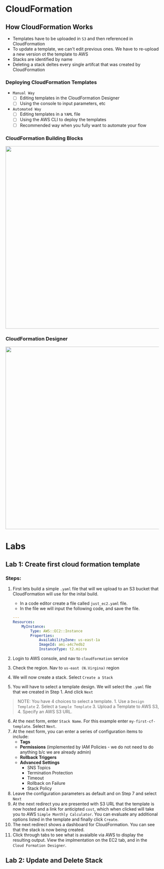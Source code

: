 # CloudFormation 

## How CloudFormation Works 
- Templates have to be uploaded in `S3` and then referenced in CloudFormation
- To update a template, we can't edit previous ones. We have to re-upload a new version ot the template to AWS
- Stacks are identified by name
- Deleting a stack deltes every single artifcat that was created by CloudFormation

### Deploying CloudFormation Templates
- `Manual Way`
    - [ ] Editing templates in the CloudFormation Designer
    - [ ] Using the console to input parameters, etc

- `Automated Way` 
    - [ ] Editing templates in a `YAML` file
    - [ ] Using the AWS CLI to deploy the templates
    - [ ] Recommended way when you fully want to automate your flow

### CloudFormation Building Blocks

<p align="center">
<img src="https://user-images.githubusercontent.com/8760590/108784161-faff2200-752b-11eb-938a-dc239f5c8ced.png" width=600 height=auto>
</p>

### CloudFormation Designer

<p align="center">
<img src="https://user-images.githubusercontent.com/8760590/108784593-fd15b080-752c-11eb-9feb-c17cc80447e1.png" width=600 height=auto>
</p>

# Labs

## Lab 1: Create first cloud formation template

### Steps: 
1. First lets build a simple `.yaml` file that will we upload to an S3 bucket that CloudFormation will use for the inital build. 
    + In a code editor create a file called `just_ec2.yaml` file.
    + In the file we will input the following code, and save the file.

    ```yaml
    ---
    Resources: 
        MyInstance: 
            Type: AWS::EC2::Instance
            Properties: 
                AvailabilityZone: us-east-1a
                ImageId: ami-a4c7edb2
                InstanceType: t2.micro
    ```

2. Login to AWS console, and nav to `cloudformation` service
3. Check the region. Nav to `us-east (N.Virgina)` region
4. We will now create a stack. Select `Create a Stack`
5. You will have to select a template design. We will select the `.yaml` file that we created in Step 1. And click `Next`

> NOTE: You have 4 choices to select a template. 1. Use a `Design Template` 2. Select a `Sample Template` 3. Upload a Template to AWS S3, 4. Specify an AWS S3 URL. 

6. At the next form, enter `Stack Name`. For this example enter `my-first-cf-template`. Select `Next`. 
7. At the next form, you can enter a series of configuration items to include: 
    + __Tags__
    + __Permissions__ (implemented by IAM Policies - we do not need to do anything b/c we are already admin)
    + __Rollback Triggers__
    + __Advanced Settings__
        + SNS Topics
        + Termination Protection
        + Timeout
        + Rollback on Failure
        + Stack Policy
8. Leave the configuration parameters as default and on Step 7 and select `Next`
9. At the next redirect you are presented with S3 URL that the template is now hosted and a link for anticipted `cost`, which when clicked will take you to AWS `Simple Monthly Calculator`. You can evaluate any additional options listed in the template and finally click `Create`.
10. The next redirect shows a dashboard for CloudFormation. You can see that the stack is now being created.
11. Click through tabs to see what is avaialble via AWS to display the resulting output. View the implmentation on the EC2 tab, and in the `Cloud Formation Designer`. 

## Lab 2: Update and Delete Stack

